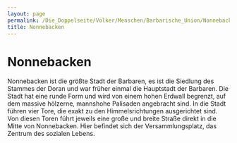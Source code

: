 ```yaml
---
layout: page
permalink: /Die_Doppelseite/Völker/Menschen/Barbarische_Union/Nonnebacken
title: Nonnebacken
---
```


# Nonnebacken

Nonnebacken ist die größte Stadt der Barbaren, es ist die Siedlung des Stammes der Doran und war früher einmal die Hauptstadt der Barbaren. Die Stadt hat eine runde Form und wird von einem hohen Erdwall begrenzt, auf dem massive hölzerne, mannshohe Palisaden angebracht sind. In die Stadt führen vier Tore, die exakt zu den Himmelsrichtungen ausgerichtet sind. Von diesen Toren führt jeweils eine große und breite Straße direkt in die Mitte von Nonnebacken. Hier befindet sich der Versammlungsplatz, das Zentrum des sozialen Lebens.
